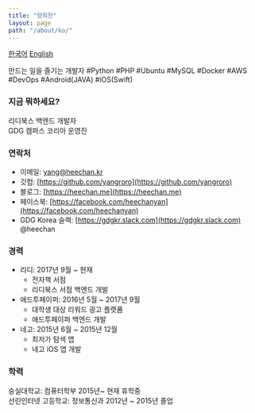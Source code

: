 ```yaml
---
title: "양희찬"
layout: page
path: "/about/ko/"
---
```

[한국어](/about/ko/) [English](/about/en/)

만드는 일을 즐기는 개발자
\#Python #PHP #Ubuntu #MySQL #Docker #AWS #DevOps #Android(JAVA) #iOS(Swift) 

### 지금 뭐하세요?
리디북스 백엔드 개발자  
GDG 캠퍼스 코리아 운영진

### 연락처
- 이메일: [yang@heechan.kr](mailto:yang@heechan.kr)
- 깃헙: [https://github.com/yangroro](https://github.com/yangroro)
- 블로그: [https://heechan.me](https://heechan.me)
- 페이스북: [https://facebook.com/heechanyan](https://facebook.com/heechanyan)
- GDG Korea 슬랙: [https://gdgkr.slack.com](https://gdgkr.slack.com) @heechan

### 경력
- 리디: 2017년 9월 ~ 현재
  - 전자책 서점
  - 리디북스 서점 백엔드 개발
- 애드투페이퍼: 2016년 5월 ~ 2017년 9월
  - 대학생 대상 리워드 광고 플랫폼
  - 애드투페이퍼 백엔드 개발
- 네고: 2015년 6월 ~ 2015년 12월
  - 최저가 탐색 앱
  - 네고 iOS 앱 개발

### 학력
숭실대학교: 컴퓨터학부 2015년~ 현재 휴학중  
선린인터넷 고등학교: 정보통신과 2012년 ~ 2015년 졸업

